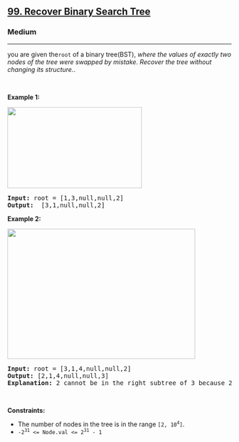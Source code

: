 <h2><a href="https://leetcode.com/problems/recover-binary-search-tree/">99. Recover Binary Search Tree
</a></h2><h3>Medium</h3><hr><div><p>you are given the<code>root</code> of a binary tree(BST), <em>where the values of exactly two nodes of the tree were swapped by mistake. Recover the tree without changing its structure.</em>.</p>

<p>&nbsp;</p>
<p><strong>Example 1:</strong></p>
<img alt="" src="https://assets.leetcode.com/uploads/2020/10/28/recover1.jpg" style="width: 302px; height: 182px;">
<pre><strong>Input:</strong> root = [1,3,null,null,2]
<strong>Output:</strong>  [3,1,null,null,2]
</pre>

<p><strong>Example 2:</strong></p>
<img alt="" src="https://assets.leetcode.com/uploads/2020/10/28/recover2.jpg" style="width: 422px; height: 292px;">
<pre><strong>Input:</strong> root = [3,1,4,null,null,2]
<strong>Output:</strong> [2,1,4,null,null,3]
<strong>Explanation:</strong> 2 cannot be in the right subtree of 3 because 2 < 3. Swapping 2 and 3 makes the BST valid.
</pre>

<p>&nbsp;</p>
<p><strong>Constraints:</strong></p>

<ul>
	<li>The number of nodes in the tree is in the range <code>[2, 10<sup>4</sup>]</code>.</li>
	<li><code>-2<sup>31</sup> &lt;= Node.val &lt;= 2<sup>31</sup> - 1</code></li>
</ul>
</div>
